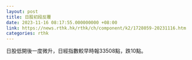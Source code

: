 ```yaml
---
layout: post
title: 日股初段反覆
date: 2023-11-16 08:17:55.000000000 +08:00
link: https://news.rthk.hk/rthk/ch/component/k2/1728059-20231116.htm
categories: rthk
---
```


日股低開後一度微升，日經指數較早時報33508點，跌10點。

